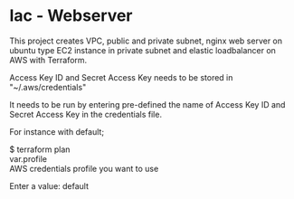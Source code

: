 # Iac - Webserver
This project creates VPC, public and private subnet, nginx web server on ubuntu type EC2 instance in private subnet and elastic loadbalancer on AWS with Terraform.

Access Key ID and Secret Access Key needs to be stored in "~/.aws/credentials"

It needs to be run by entering pre-defined the name of Access Key ID and Secret Access Key in the credentials file. 

For instance with default;

$ terraform plan    
var.profile     
  AWS credentials profile you want to use

  Enter a value: default
